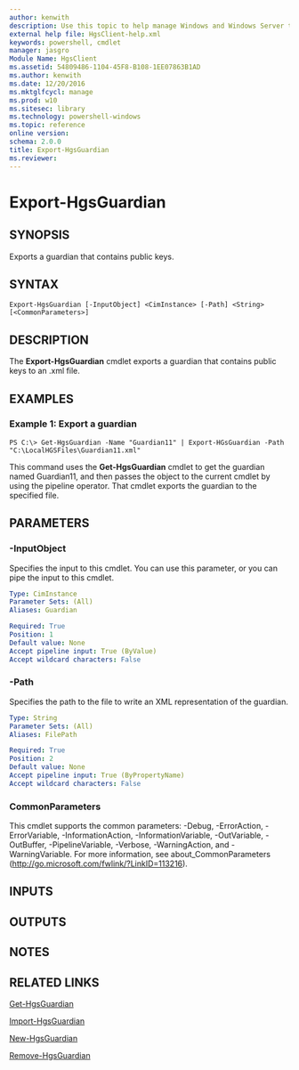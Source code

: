 ```yaml
---
author: kenwith
description: Use this topic to help manage Windows and Windows Server technologies with Windows PowerShell.
external help file: HgsClient-help.xml
keywords: powershell, cmdlet
manager: jasgro
Module Name: HgsClient
ms.assetid: 54809486-1104-45F8-B108-1EE07863B1AD
ms.author: kenwith
ms.date: 12/20/2016
ms.mktglfcycl: manage
ms.prod: w10
ms.sitesec: library
ms.technology: powershell-windows
ms.topic: reference
online version: 
schema: 2.0.0
title: Export-HgsGuardian
ms.reviewer:
---
```


# Export-HgsGuardian

## SYNOPSIS
Exports a guardian that contains public keys.

## SYNTAX

```
Export-HgsGuardian [-InputObject] <CimInstance> [-Path] <String> [<CommonParameters>]
```

## DESCRIPTION
The **Export-HgsGuardian** cmdlet exports a guardian that contains public keys to an .xml file.

## EXAMPLES

### Example 1: Export a guardian
```
PS C:\> Get-HgsGuardian -Name "Guardian11" | Export-HGsGuardian -Path "C:\LocalHGSFiles\Guardian11.xml"
```

This command uses the **Get-HgsGuardian** cmdlet to get the guardian named Guardian11, and then passes the object to the current cmdlet by using the pipeline operator.
That cmdlet exports the guardian to the specified file.

## PARAMETERS

### -InputObject
Specifies the input to this cmdlet. 
You can use this parameter, or you can pipe the input to this cmdlet.

```yaml
Type: CimInstance
Parameter Sets: (All)
Aliases: Guardian

Required: True
Position: 1
Default value: None
Accept pipeline input: True (ByValue)
Accept wildcard characters: False
```

### -Path
Specifies the path to the file to write an XML representation of the guardian.

```yaml
Type: String
Parameter Sets: (All)
Aliases: FilePath

Required: True
Position: 2
Default value: None
Accept pipeline input: True (ByPropertyName)
Accept wildcard characters: False
```

### CommonParameters
This cmdlet supports the common parameters: -Debug, -ErrorAction, -ErrorVariable, -InformationAction, -InformationVariable, -OutVariable, -OutBuffer, -PipelineVariable, -Verbose, -WarningAction, and -WarningVariable. For more information, see about_CommonParameters (http://go.microsoft.com/fwlink/?LinkID=113216).

## INPUTS

## OUTPUTS

## NOTES

## RELATED LINKS

[Get-HgsGuardian](./Get-HgsGuardian.md)

[Import-HgsGuardian](./Import-HgsGuardian.md)

[New-HgsGuardian](./New-HgsGuardian.md)

[Remove-HgsGuardian](./Remove-HgsGuardian.md)
